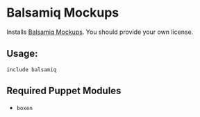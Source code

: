 # Balsamiq Mockups

Installs [Balsamiq Mockups][]. You should provide your own license.

## Usage:

``` puppet
include balsamiq
```

## Required Puppet Modules

* `boxen`

[Balsamiq Mockups]: http://balsamiq.com/products/mockups/
